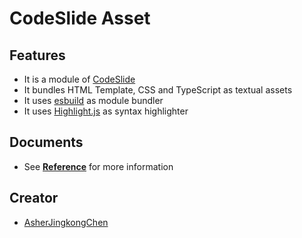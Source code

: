 # CodeSlide Asset

## Features
- It is a module of [CodeSlide](https://github.com/AsherJingkongChen/codeslide)
- It bundles HTML Template, CSS and TypeScript as textual assets
- It uses [esbuild](https://github.com/evanw/esbuild) as module bundler
- It uses [Highlight.js](https://github.com/highlightjs/highlight.js) as syntax highlighter

## Documents
- See [**Reference**](./docs/REFERENCE.md) for more information

## Creator
- [AsherJingkongChen](https://github.com/AsherJingkongChen)
